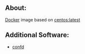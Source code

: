 ## About:

[Docker](http://www.docker.com/) image based on [centos:latest](https://registry.hub.docker.com/_/centos/)

## Additional Software:

* [confd](https://github.com/kelseyhightower/confd)
